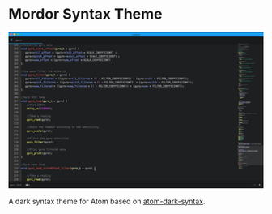 # Mordor Syntax Theme

![screenshot](screenshot.png)

A dark syntax theme for Atom based on [atom-dark-syntax](https://github.com/atom/atom-dark-syntax).
